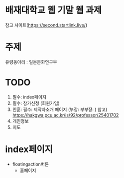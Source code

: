 # 배재대학교 웹 기말 웹 과제

참고 사이트(https://second.startlink.live/)

# 주제
유령동아리 : 일본문화연구부

# TODO
1. 필수: index페이지 
2. 필수: 참가신청 (회원가입)
3. 인훈: 필수: 제작자소개 페이지 (부장: 부부장: )
    참고) https://hakgwa.pcu.ac.kr/is/92/professor/25401702
5. 개인정보
6. 지도

# index페이지
* floatingaction버튼
    * 홈페이지

